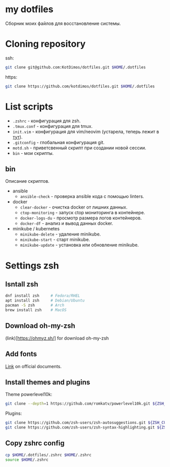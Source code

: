 # my dotfiles

Сборник моих файлов для восстановление системы.


# Cloning repository

ssh:
```bash
git clone git@github.com:KotDimos/dotfiles.git $HOME/.dotfiles
```
https:
```bash
git clone https://github.com/kotdimos/dotfiles.git $HOME/.dotfiles
```

# List scripts

* `.zshrc` - конфигурация для zsh.
* `.tmux.conf` - конфигурация для tmux.
* `init.vim` - конфигурация для vim/neovim (устарела, теперь лежит в [тут](https://github.com/KotDimos/KotNeoVim)).
* `.gitconfig` - глобальная конфигурация git.
* `motd.sh` - приветсвенный скрипт при создании новой сессии.
* `bin` - мои скрипты.

## bin

Описание скриптов.

* ansible
    * `ansible-check` - проверка ansible кода с помощью linters.
* docker
    * `clear-docker` - очистка docker от лишних данных.
    * `ctop-monitoring` - запуск ctop мониторинга в контейнере.
    * `docker-logs-du` - просмотр размера логов контейнеров.
    * `docker-df` - анализ и вывод данных docker.
* minikube / kubernetes
    * `minikube-delete` - удаление minikube.
    * `minikube-start` - старт minikube.
    * `minikube-update` - установка или обновление minikube.


# Settings zsh

## Isntall zsh

```bash
dnf install zsh     # Fedora/RHEL
apt install zsh     # Debian/Ubuntu
pacman -S zsh       # Arch
brew install zsh    # MacOS
```


## Download oh-my-zsh

(link)[https://ohmyz.sh/] for download oh-my-zsh

## Add fonts

[Link](https://github.com/romkatv/powerlevel10k#fonts) on official documents.


## Install themes and plugins

Theme powerlevel10k:
```bash
git clone --depth=1 https://github.com/romkatv/powerlevel10k.git ${ZSH_CUSTOM:-$HOME/.oh‑my‑zsh/custom}/themes/powerlevel10k
```

Plugins:
```bash
git clone https://github.com/zsh-users/zsh-autosuggestions.git ${ZSH_CUSTOM:-$HOME/.oh‑my‑zsh/custom}/plugins/zsh-autosuggestions
git clone https://github.com/zsh-users/zsh-syntax-highlighting.git ${ZSH_CUSTOM:-$HOME/.oh‑my‑zsh/custom}/plugins/zsh-syntax-highlighting
```

## Copy zshrc config

```bash
cp $HOME/.dotfiles/.zshrc $HOME/.zshrc
source $HOME/.zshrc
```
